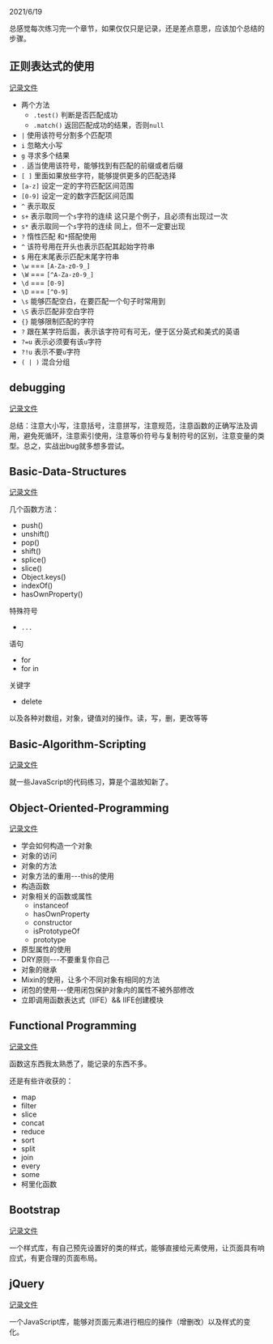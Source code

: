 <!--
 * @Author: kok-s0s
 * @Date: 2021-06-20 00:18:11
 * @LastEditors: kok-s0s
 * @LastEditTime: 2021-07-18 02:01:41
 * @Description: Summary
-->

2021/6/19

总感觉每次练习完一个章节，如果仅仅只是记录，还是差点意思，应该加个总结的步骤。

## 正则表达式的使用

[记录文件](./JS-AADS/Regular-Expressions.md)

* 两个方法
  + `.test()` 判断是否匹配成功
  + `.match()` 返回匹配成功的结果，否则`null`
* `|` 使用该符号分割多个匹配项
* `i` 忽略大小写
* `g` 寻求多个结果
* `.` 适当使用该符号，能够找到有匹配的前缀或者后缀
* `[ ]` 里面如果放些字符，能够提供更多的匹配选择
* `[a-z]` 设定一定的字符匹配区间范围
* `[0-9]` 设定一定的数字匹配区间范围
* `^` 表示取反
* `s+` 表示取同一个`s`字符的连续 这只是个例子，且必须有出现过一次
* `s*` 表示取同一个`s`字符的连续 同上，但不一定要出现
* `?` 惰性匹配 和`*`搭配使用
* `^` 该符号用在开头也表示匹配其起始字符串
* `$` 用在末尾表示匹配末尾字符串
* `\w` === `[A-Za-z0-9_]`
* `\W` === `[^A-Za-z0-9_]`
* `\d` === `[0-9]`
* `\D` === `[^0-9]`
* `\s` 能够匹配空白，在要匹配一个句子时常用到
* `\S` 表示匹配非空白字符
* `{}` 能够限制匹配的字符
* `?` 跟在某字符后面，表示该字符可有可无，便于区分英式和美式的英语
* `?=u` 表示必须要有该`u`字符
* `?!u` 表示不要`u`字符
* `( | )` 混合分组

## debugging

[记录文件](./JS-AADS/Debugging.md)

总结：注意大小写，注意括号，注意拼写，注意规范，注意函数的正确写法及调用，避免死循环，注意索引使用，注意等价符号与复制符号的区别，注意变量的类型。总之，实战出bug就多想多尝试。

## Basic-Data-Structures

[记录文件](./JS-AADS/Basic-Data-Structures.md)

几个函数方法：
* push()
* unshift()
* pop()
* shift()
* splice()
* slice()
* Object.keys()
* indexOf()
* hasOwnProperty()

特殊符号

* `...`

语句
* for
* for in

关键字
* delete

以及各种对数组，对象，键值对的操作。读，写，删，更改等等

## Basic-Algorithm-Scripting

[记录文件](./JS-AADS/Basic-Algorithm-Scripting.md)

就一些JavaScript的代码练习，算是个温故知新了。

## Object-Oriented-Programming

[记录文件](./JS-AADS/Object-Oriented-Programming.md)

* 学会如何构造一个对象
* 对象的访问
* 对象的方法
* 对象方法的重用---this的使用
* 构造函数
* 对象相关的函数或属性
  + instanceof
  + hasOwnProperty
  + constructor
  + isPrototypeOf
  + prototype
* 原型属性的使用
* DRY原则---不要重复你自己
* 对象的继承
* Mixin的使用，让多个不同对象有相同的方法
* 闭包的使用---使用闭包保护对象内的属性不被外部修改
* 立即调用函数表达式（IIFE）&& IIFE创建模块

## Functional Programming

[记录文件](./JS-AADS/Functional-Programming.md)

函数这东西我太熟悉了，能记录的东西不多。

还是有些许收获的：

* map
* filter
* slice
* concat
* reduce
* sort
* split
* join
* every
* some
* 柯里化函数

## Bootstrap

[记录文件](./Front-End-Development-Libraries/Bootstrap.md)

一个样式库，有自己预先设置好的类的样式，能够直接给元素使用，让页面具有响应式，有更合理的页面布局。

## jQuery

[记录文件](./Front-End-Development-Libraries/jQuery.md)

一个JavaScript库，能够对页面元素进行相应的操作（增删改）以及样式的变化。